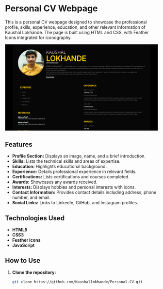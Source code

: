 # Personal CV Webpage

This is a personal CV webpage designed to showcase the professional profile, skills, experience, education, and other relevant information of Kaushal Lokhande. The page is built using HTML and CSS, with Feather Icons integrated for iconography.

![Screenshot of CV](img/main.png)

## Features

- **Profile Section:** Displays an image, name, and a brief introduction.
- **Skills:** Lists the technical skills and areas of expertise.
- **Education:** Highlights educational background.
- **Experience:** Details professional experience in relevant fields.
- **Certifications:** Lists certifications and courses completed.
- **Awards:** Showcases any awards received.
- **Interests:** Displays hobbies and personal interests with icons.
- **Contact Information:** Provides contact details including address, phone number, and email.
- **Social Links:** Links to LinkedIn, GitHub, and Instagram profiles.

## Technologies Used

- **HTML5**
- **CSS3**
- **Feather Icons**
- **JavaScript**

## How to Use

1. **Clone the repository:**

   ```bash
   git clone https://github.com/Kaushallokhande/Personal-CV.git
